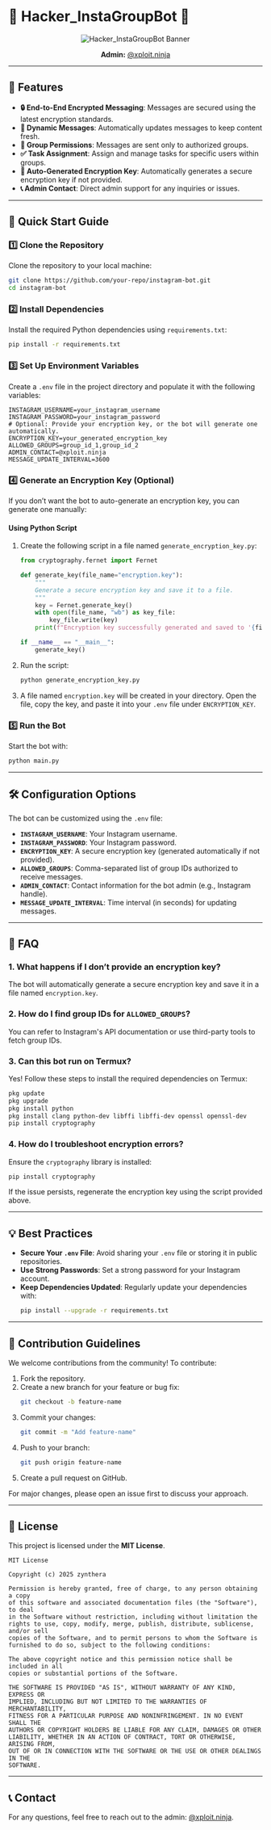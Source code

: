 # 🎉 Hacker_InstaGroupBot 🤖
<p align="center">
  <img src="https://via.placeholder.com/800x200.png?text=Hacker_InstaGroupBot+-+Secure+Your+Groups" alt="Hacker_InstaGroupBot Banner">
</p>

<p align="center">
  <strong>Admin:</strong> <a href="https://instagram.com/xploit.ninja">@xploit.ninja</a>
</p>

---

## 🌟 Features
- **🔒 End-to-End Encrypted Messaging**: Messages are secured using the latest encryption standards.
- **🔄 Dynamic Messages**: Automatically updates messages to keep content fresh.
- **👥 Group Permissions**: Messages are sent only to authorized groups.
- **✅ Task Assignment**: Assign and manage tasks for specific users within groups.
- **📡 Auto-Generated Encryption Key**: Automatically generates a secure encryption key if not provided.
- **📞 Admin Contact**: Direct admin support for any inquiries or issues.

---

## 🚀 Quick Start Guide

### 1️⃣ Clone the Repository
Clone the repository to your local machine:
```bash
git clone https://github.com/your-repo/instagram-bot.git
cd instagram-bot
```

### 2️⃣ Install Dependencies
Install the required Python dependencies using `requirements.txt`:
```bash
pip install -r requirements.txt
```

### 3️⃣ Set Up Environment Variables
Create a `.env` file in the project directory and populate it with the following variables:
```env
INSTAGRAM_USERNAME=your_instagram_username
INSTAGRAM_PASSWORD=your_instagram_password
# Optional: Provide your encryption key, or the bot will generate one automatically.
ENCRYPTION_KEY=your_generated_encryption_key
ALLOWED_GROUPS=group_id_1,group_id_2
ADMIN_CONTACT=@xploit.ninja
MESSAGE_UPDATE_INTERVAL=3600
```

### 4️⃣ Generate an Encryption Key (Optional)
If you don’t want the bot to auto-generate an encryption key, you can generate one manually:

#### **Using Python Script**
1. Create the following script in a file named `generate_encryption_key.py`:
   ```python
   from cryptography.fernet import Fernet

   def generate_key(file_name="encryption.key"):
       """
       Generate a secure encryption key and save it to a file.
       """
       key = Fernet.generate_key()
       with open(file_name, "wb") as key_file:
           key_file.write(key)
       print(f"Encryption key successfully generated and saved to '{file_name}'.")

   if __name__ == "__main__":
       generate_key()
   ```

2. Run the script:
   ```bash
   python generate_encryption_key.py
   ```

3. A file named `encryption.key` will be created in your directory. Open the file, copy the key, and paste it into your `.env` file under `ENCRYPTION_KEY`.

### 5️⃣ Run the Bot
Start the bot with:
```bash
python main.py
```

---

## 🛠️ Configuration Options
The bot can be customized using the `.env` file:
- **`INSTAGRAM_USERNAME`**: Your Instagram username.
- **`INSTAGRAM_PASSWORD`**: Your Instagram password.
- **`ENCRYPTION_KEY`**: A secure encryption key (generated automatically if not provided).
- **`ALLOWED_GROUPS`**: Comma-separated list of group IDs authorized to receive messages.
- **`ADMIN_CONTACT`**: Contact information for the bot admin (e.g., Instagram handle).
- **`MESSAGE_UPDATE_INTERVAL`**: Time interval (in seconds) for updating messages.

---

## 🧪 FAQ

### **1. What happens if I don’t provide an encryption key?**
The bot will automatically generate a secure encryption key and save it in a file named `encryption.key`.

### **2. How do I find group IDs for `ALLOWED_GROUPS`?**
You can refer to Instagram's API documentation or use third-party tools to fetch group IDs.

### **3. Can this bot run on Termux?**
Yes! Follow these steps to install the required dependencies on Termux:
```bash
pkg update
pkg upgrade
pkg install python
pkg install clang python-dev libffi libffi-dev openssl openssl-dev
pip install cryptography
```

### **4. How do I troubleshoot encryption errors?**
Ensure the `cryptography` library is installed:
```bash
pip install cryptography
```
If the issue persists, regenerate the encryption key using the script provided above.

---

## 💡 Best Practices
- **Secure Your `.env` File**: Avoid sharing your `.env` file or storing it in public repositories.
- **Use Strong Passwords**: Set a strong password for your Instagram account.
- **Keep Dependencies Updated**: Regularly update your dependencies with:
  ```bash
  pip install --upgrade -r requirements.txt
  ```

---

## 🤝 Contribution Guidelines
We welcome contributions from the community! To contribute:

1. Fork the repository.
2. Create a new branch for your feature or bug fix:
   ```bash
   git checkout -b feature-name
   ```
3. Commit your changes:
   ```bash
   git commit -m "Add feature-name"
   ```
4. Push to your branch:
   ```bash
   git push origin feature-name
   ```
5. Create a pull request on GitHub.

For major changes, please open an issue first to discuss your approach.

---

## 📜 License
This project is licensed under the **MIT License**.

```
MIT License

Copyright (c) 2025 zynthera

Permission is hereby granted, free of charge, to any person obtaining a copy
of this software and associated documentation files (the "Software"), to deal
in the Software without restriction, including without limitation the rights to use, copy, modify, merge, publish, distribute, sublicense, and/or sell
copies of the Software, and to permit persons to whom the Software is
furnished to do so, subject to the following conditions:

The above copyright notice and this permission notice shall be included in all
copies or substantial portions of the Software.

THE SOFTWARE IS PROVIDED "AS IS", WITHOUT WARRANTY OF ANY KIND, EXPRESS OR
IMPLIED, INCLUDING BUT NOT LIMITED TO THE WARRANTIES OF MERCHANTABILITY,
FITNESS FOR A PARTICULAR PURPOSE AND NONINFRINGEMENT. IN NO EVENT SHALL THE
AUTHORS OR COPYRIGHT HOLDERS BE LIABLE FOR ANY CLAIM, DAMAGES OR OTHER
LIABILITY, WHETHER IN AN ACTION OF CONTRACT, TORT OR OTHERWISE, ARISING FROM,
OUT OF OR IN CONNECTION WITH THE SOFTWARE OR THE USE OR OTHER DEALINGS IN THE
SOFTWARE.
```

---

## 📞 Contact
For any questions, feel free to reach out to the admin: [@xploit.ninja](https://instagram.com/xploit.ninja).